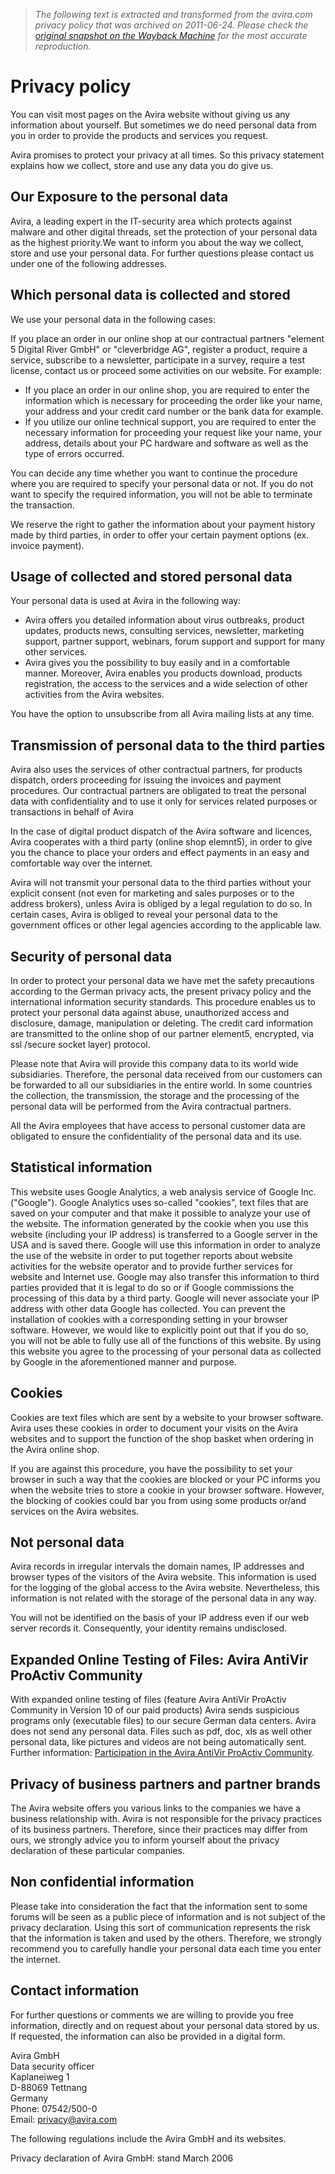 > *The following text is extracted and transformed from the avira.com privacy policy that was archived on 2011-06-24. Please check the [original snapshot on the Wayback Machine](https://web.archive.org/web/20110624080919id_/http%3A//www.avira.com/en/general-privacy) for the most accurate reproduction.*

# Privacy policy

You can visit most pages on the Avira website without giving us any information about yourself. But sometimes we do need personal data from you in order to provide the products and services you request. 

Avira promises to protect your privacy at all times. So this privacy statement explains how we collect, store and use any data you do give us. 

  


##  Our Exposure to the personal data

Avira, a leading expert in the IT-security area which protects against malware and other digital threads, set the protection of your personal data as the highest priority.We want to inform you about the way we collect, store and use your personal data. For further questions please contact us under one of the following addresses.

  


##  Which personal data is collected and stored

We use your personal data in the following cases:

If you place an order in our online shop at our contractual partners "element 5 Digital River GmbH" or "cleverbridge AG", register a product, require a service, subscribe to a newsletter, participate in a survey, require a test license, contact us or proceed some activities on our website. For example:

  * If you place an order in our online shop, you are required to enter the information which is necessary for proceeding the order like your name, your address and your credit card number or the bank data for example.
  * If you utilize our online technical support, you are required to enter the necessary information for proceeding your request like your name, your address, details about your PC hardware and software as well as the type of errors occurred.



You can decide any time whether you want to continue the procedure where you are required to specify your personal data or not. If you do not want to specify the required information, you will not be able to terminate the transaction.

We reserve the right to gather the information about your payment history made by third parties, in order to offer your certain payment options (ex. invoice payment).

  


##  Usage of collected and stored personal data

Your personal data is used at Avira in the following way:

  * Avira offers you detailed information about virus outbreaks, product updates, products news, consulting services, newsletter, marketing support, partner support, webinars, forum support and support for many other services.
  * Avira gives you the possibility to buy easily and in a comfortable manner. Moreover, Avira enables you products download, products registration, the access to the services and a wide selection of other activities from the Avira websites.



You have the option to unsubscribe from all Avira mailing lists at any time.

  


##  Transmission of personal data to the third parties

Avira also uses the services of other contractual partners, for products dispatch, orders proceeding for issuing the invoices and payment procedures. Our contractual partners are obligated to treat the personal data with confidentiality and to use it only for services related purposes or transactions in behalf of Avira

In the case of digital product dispatch of the Avira software and licences, Avira cooperates with a third party (online shop elemnt5), in order to give you the chance to place your orders and effect payments in an easy and comfortable way over the internet.

Avira will not transmit your personal data to the third parties without your explicit consent (not even for marketing and sales purposes or to the address brokers), unless Avira is obliged by a legal regulation to do so. In certain cases, Avira is obliged to reveal your personal data to the government offices or other legal agencies according to the applicable law.

  


##  Security of personal data

In order to protect your personal data we have met the safety precautions according to the German privacy acts, the present privacy policy and the international information security standards. This procedure enables us to protect your personal data against abuse, unauthorized access and disclosure, damage, manipulation or deleting. The credit card information are transmitted to the online shop of our partner element5, encrypted, via ssl /secure socket layer) protocol.

Please note that Avira will provide this company data to its world wide subsidiaries. Therefore, the personal data received from our customers can be forwarded to all our subsidiaries in the entire world. In some countries the collection, the transmission, the storage and the processing of the personal data will be performed from the Avira contractual partners.

All the Avira employees that have access to personal customer data are obligated to ensure the confidentiality of the personal data and its use.

  


##  Statistical information

This website uses Google Analytics, a web analysis service of Google Inc. ("Google"). Google Analytics uses so-called "cookies", text files that are saved on your computer and that make it possible to analyze your use of the website. The information generated by the cookie when you use this website (including your IP address) is transferred to a Google server in the USA and is saved there. Google will use this information in order to analyze the use of the website in order to put together reports about website activities for the website operator and to provide further services for website and Internet use. Google may also transfer this information to third parties provided that it is legal to do so or if Google commissions the processing of this data by a third party. Google will never associate your IP address with other data Google has collected. You can prevent the installation of cookies with a corresponding setting in your browser software. However, we would like to explicitly point out that if you do so, you will not be able to fully use all of the functions of this website. By using this website you agree to the processing of your personal data as collected by Google in the aforementioned manner and purpose.

  


##  Cookies

Cookies are text files which are sent by a website to your browser software. Avira uses these cookies in order to document your visits on the Avira websites and to support the function of the shop basket when ordering in the Avira online shop.

If you are against this procedure, you have the possibility to set your browser in such a way that the cookies are blocked or your PC informs you when the website tries to store a cookie in your browser software. However, the blocking of cookies could bar you from using some products or/and services on the Avira websites.

  


##  Not personal data

Avira records in irregular intervals the domain names, IP addresses and browser types of the visitors of the Avira website. This information is used for the logging of the global access to the Avira website. Nevertheless, this information is not related with the storage of the personal data in any way.

You will not be identified on the basis of your IP address even if our web server records it. Consequently, your identity remains undisclosed.

  


##  Expanded Online Testing of Files: Avira AntiVir ProActiv Community

With expanded online testing of files (feature Avira AntiVir ProActiv Community in Version 10 of our paid products) Avira sends suspicious programs only (executable files) to our secure German data centers. Avira does not send any personal data. Files such as pdf, doc, xls as well other personal data, like pictures and videos are not being automatically sent. Further information: [Participation in the Avira AntiVir ProActiv Community](https://web.archive.org/en/proactiv).

  


##  Privacy of business partners and partner brands

The Avira website offers you various links to the companies we have a business relationship with. Avira is not responsible for the privacy practices of its business partners. Therefore, since their practices may differ from ours, we strongly advice you to inform yourself about the privacy declaration of these particular companies.

  


##  Non confidential information

Please take into consideration the fact that the information sent to some forums will be seen as a public piece of information and is not subject of the privacy declaration. Using this sort of communication represents the risk that the information is taken and used by the others. Therefore, we strongly recommend you to carefully handle your personal data each time you enter the internet.

  


##  Contact information

For further questions or comments we are willing to provide you free information, directly and on request about your personal data stored by us. If requested, the information can also be provided in a digital form.

Avira GmbH  
Data security officer  
Kaplaneiweg 1  
D-88069 Tettnang  
Germany  
Phone: 07542/500-0  
Email: [privacy@avira.com](mailto:privacy@avira.com)

The following regulations include the Avira GmbH and its websites.

Privacy declaration of Avira GmbH: stand March 2006
